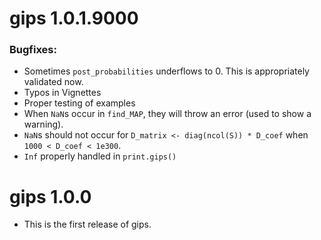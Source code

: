 # gips 1.0.1.9000

### Bugfixes:

* Sometimes `post_probabilities` underflows to 0. This is appropriately validated now.
* Typos in Vignettes
* Proper testing of examples
* When `NaN`s occur in `find_MAP`, they will throw an error (used to show a warning).
* `NaN`s should not occur for `D_matrix <- diag(ncol(S)) * D_coef` when `1000 < D_coef < 1e300`.
* `Inf` properly handled in `print.gips()`


# gips 1.0.0

* This is the first release of gips.
